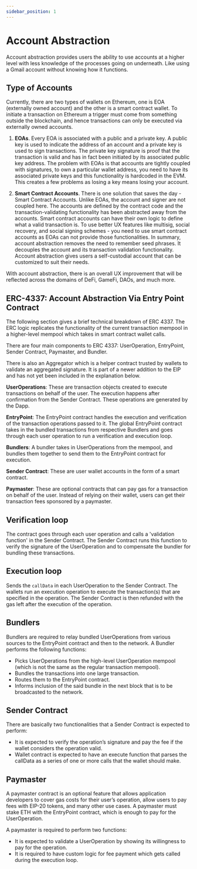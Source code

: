 ```yaml
---
sidebar_position: 1
---
```


# Account Abstraction

Account abstraction provides users the ability to use accounts at a higher level with less knowledge of the processes going on underneath. Like using a Gmail account without knowing how it functions.

## Type of Accounts

Currently, there are two types of wallets on Ethereum, one is EOA (externally owned account) and the other is a smart contract wallet. To initiate a transaction on Ethereum a trigger must come from something outside the blockchain, and hence transactions can only be executed via externally owned accounts.

1. **EOAs**. Every EOA is associated with a public and a private key. A public key is used to indicate the address of an account and a private key is used to sign transactions. The private key signature is proof that the transaction is valid and has in fact been initiated by its associated public key address.
   The problem with EOAs is that accounts are tightly coupled with signatures, to own a particular wallet address, you need to have its associated private keys and this functionality is hardcoded in the EVM. This creates a few problems as losing a key means losing your account.

2. **Smart Contract Accounts**. There is one solution that saves the day - Smart Contract Accounts. Unlike EOAs, the account and signer are not coupled here. The accounts are defined by the contract code and the transaction-validating functionality has been abstracted away from the accounts. Smart contract accounts can have their own logic to define what a valid transaction is.
   To use better UX features like multisig, social recovery, and social signing schemes - you need to use smart contract accounts as EOAs can not provide those functionalities.
   In summary, account abstraction removes the need to remember seed phrases. It decouples the account and its transaction validation functionality. Account abstraction gives users a self-custodial account that can be customized to suit their needs.

With account abstraction, there is an overall UX improvement that will be reflected across the domains of DeFi, GameFi, DAOs, and much more.

## ERC-4337: Account Abstraction Via Entry Point Contract

The following section gives a brief technical breakdown of ERC 4337. The ERC logic replicates the functionality of the current transaction mempool in a higher-level mempool which takes in smart contract wallet calls.

There are four main components to ERC 4337: UserOperation, EntryPoint, Sender Contract, Paymaster, and Bundler.

There is also an Aggregator which is a helper contract trusted by wallets to validate an aggregated signature. It is part of a newer addition to the EIP and has not yet been included in the explanation below.

**UserOperations**: These are transaction objects created to execute transactions on behalf of the user. The execution happens after confirmation from the Sender Contract. These operations are generated by the Dapp.

**EntryPoint**: The EntryPoint contract handles the execution and verification of the transaction operations passed to it. The global EntryPoint contract takes in the bundled transactions from respective Bundlers and goes through each user operation to run a verification and execution loop.

**Bundlers**: A bundler takes in UserOperations from the mempool, and bundles them together to send them to the EntryPoint contract for execution.

**Sender Contract**: These are user wallet accounts in the form of a smart contract.

**Paymaster**: These are optional contracts that can pay gas for a transaction on behalf of the user. Instead of relying on their wallet, users can get their transaction fees sponsored by a paymaster.

## Verification loop

The contract goes through each user operation and calls a 'validation function' in the Sender Contract. The Sender Contract runs this function to verify the signature of the UserOperation and to compensate the bundler for bundling these transactions.

## Execution loop

Sends the `callData` in each UserOperation to the Sender Contract. The wallets run an execution operation to execute the transaction(s) that are specified in the operation. The Sender Contract is then refunded with the gas left after the execution of the operation.

## Bundlers

Bundlers are required to relay bundled UserOperations from various sources to the EntryPoint contract and then to the network. A Bundler performs the following functions:

- Picks UserOperations from the high-level UserOperation mempool (which is not the same as the regular transaction mempool).
- Bundles the transactions into one large transaction.
- Routes them to the EntryPoint contract.
- Informs inclusion of the said bundle in the next block that is to be broadcasted to the network.

## Sender Contract

There are basically two functionalities that a Sender Contract is expected to perform:

- It is expected to verify the operation’s signature and pay the fee if the wallet considers the operation valid.
- Wallet contract is expected to have an execute function that parses the callData as a series of one or more calls that the wallet should make.

## Paymaster

A paymaster contract is an optional feature that allows application developers to cover gas costs for their user’s operation, allow users to pay fees with EIP-20 tokens, and many other use cases. A paymaster must stake ETH with the EntryPoint contract, which is enough to pay for the UserOperation.

A paymaster is required to perform two functions:

- It is expected to validate a UserOperation by showing its willingness to pay for the operation.
- It is required to have custom logic for fee payment which gets called during the execution loop.
